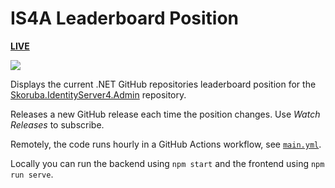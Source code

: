 # IS4A Leaderboard Position

[**LIVE**](https://tomashubelbauer.github.io/is4a-leaderboard)

![](https://github.com/tomashubelbauer/is4a-leaderboard/workflows/github-pages/badge.svg)

Displays the current .NET GitHub repositories leaderboard position for the
[Skoruba.IdentityServer4.Admin](https://github.com/skoruba/IdentityServer4.Admin) repository.

Releases a new GitHub release each time the position changes.
Use *Watch Releases* to subscribe.

Remotely, the code runs hourly in a GitHub Actions workflow, see [`main.yml`](.github/workflows/main.yml).

Locally you can run the backend using `npm start` and the frontend using `npm run serve`.
